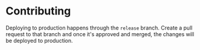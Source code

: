 # Contributing

Deploying to production happens through the `release` branch. Create a pull request to that branch and once it's approved and merged, the changes will be deployed to production.